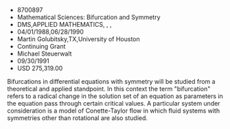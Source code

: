 
* 8700897
* Mathematical Sciences: Bifurcation and Symmetry
* DMS,APPLIED MATHEMATICS, , , 
* 04/01/1988,06/28/1990
* Martin Golubitsky,TX,University of Houston
* Continuing Grant
* Michael Steuerwalt
* 09/30/1991
* USD 275,319.00

Bifurcations in differential equations with symmetry will be studied from a
theoretical and applied standpoint. In this context the term "bifurcation"
refers to a radical change in the solution set of an equation as parameters in
the equation pass through certain critical values. A particular system under
consideration is a model of Conette-Taylor flow in which fluid systems with
symmetries other than rotational are also studied.
